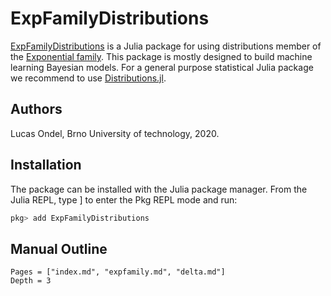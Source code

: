 # ExpFamilyDistributions

[ExpFamilyDistributions](https://github.com/BUTSpeechFIT/ExpFamilyDistributions)
is a Julia package for using distributions member of the
[Exponential family](https://en.wikipedia.org/wiki/Exponential_family).
This package is mostly designed to build machine learning Bayesian
models. For a general purpose statistical Julia package we recommend
to use [Distributions.jl](https://github.com/JuliaStats/Distributions.jl).

## Authors

Lucas Ondel, Brno University of technology, 2020.

## Installation

The package can be installed with the Julia package manager. From the
Julia REPL, type ] to enter the Pkg REPL mode and run:

```julia
pkg> add ExpFamilyDistributions
```

## Manual Outline

```@contents
Pages = ["index.md", "expfamily.md", "delta.md"]
Depth = 3
```

